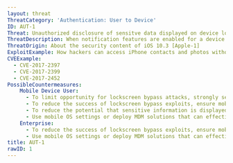 ```yaml
---
layout: threat
ThreatCategory: 'Authentication: User to Device'
ID: AUT-1
Threat: Unauthorized disclosure of sensitve data displayed on device lock screen
ThreatDescription: When notification features are enabled for a device and mobile app, any sensitive information contained in a notification may be displayed on screen, even when the device is locked. An attacker with proximity to a locked device may gain unauthorized access to that information. Additional device features, such as voice-operated assistants (e.g., Siri, Cortana) may also allow an attacker with physical or voice access to a locked device to access sensitive information, such as contacts or reminders.
ThreatOrigin: About the security content of iOS 10.3 [Apple-1]
ExploitExample: How hackers can access iPhone contacts and photos without a password [^129]
CVEExample:
  - CVE-2017-2397
  - CVE-2017-2399
  - CVE-2017-2452
PossibleCountermeasures:
    Mobile Device User:
      - To limit opportunity for lockscreen bypass attacks, strongly secure mobile devices when not directly attended.
      - To reduce the success of lockscreen bypass exploits, ensure mobile OS security updates are installed in a timely manner
      - To reduce the potential that sensitive information is displayed on the lock screen, use mobile OS settings to disable access to notification features for apps that may receive sensitive content, or configure such notifications to only display when the device is unlocked.
      - Use mobile OS settings or deploy MDM solutions that can effectively enforce policies to limit the data or services available while the device screen is locked (e.g., notifications, voice-operated assistants, camera)
    Enterprise:
      - To reduce the success of lockscreen bypass exploits, ensure mobile OS security updates are installed in a timely manner
      - Use mobile OS settings or deploy MDM solutions that can effectively enforce policies to limit the data or services available while the device screen is locked (e.g., notifications, voice-operated assistants, camera)
title: AUT-1
rawID: 1
---
```

